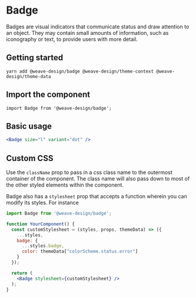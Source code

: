 # Badge

Badges are visual indicators that communicate status and draw attention to an object. They may contain small amounts of information, such as iconography or text, to provide users with more detail. 

## Getting started

```
yarn add @weave-design/badge @weave-design/theme-context @weave-design/theme-data
```

## Import the component

```
import Badge from '@weave-design/badge';
```

## Basic usage

```jsx
<Badge size="l" variant="dot" />
```
## Custom CSS

Use the `className` prop to pass in a css class name to the outermost container of the component. The class name will also pass down to most of the other styled elements within the component.

Badge also has a `stylesheet` prop that accepts a function wherein you can modify its styles. For instance

```jsx
import Badge from '@weave-design/badge';

function YourComponent() {
  const customStylesheet = (styles, props, themeData) => ({
    ...styles,
    badge: {
      ...styles.badge,
      color: themeData["colorScheme.status.error"]
    }
  });

  return (
    <Badge stylesheet={customStylesheet} />
  );
}
```
